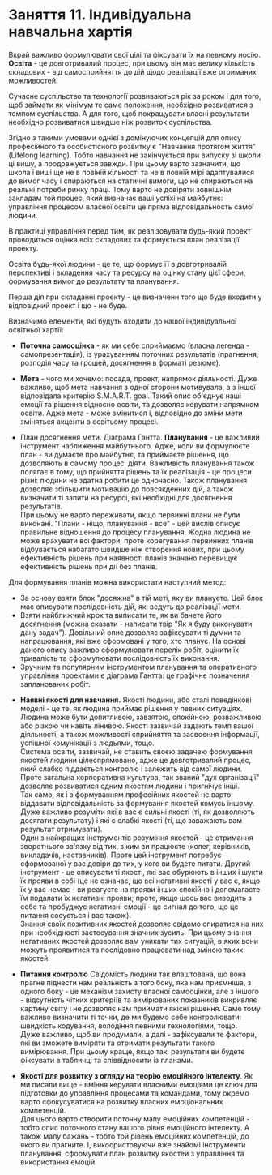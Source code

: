 # Заняття 11. Індивідуальна навчальна хартія
Вкрай важливо формулювати свої цілі та фіксувати їх на певному носію.  
**Освіта** - це довготривалий процес, при цьому він має велику кількість складових - від самосприйняття до дій щодо реалізації вже отриманих можливостей.  
  
Сучасне суспільство та технології розвиваються рік за роком і для того, щоб займати як мінімум те саме положення, необхідно розвиватися з темпом суспільства. А для того, щоб покращувати власні результати необхідно розвиватися швидше ніж розвиток суспільства.  
  
Згідно з такими умовами однієї з домінуючих концепцій для опису професійного та особистісного розвитку є "Навчання протягом життя" (Lifelong learning). Тобто навчання не закінчується при випуску зі школи ці вишу, а продовжується завжди. При цьому варто зазначити, що школа і виші ще не в повіній кількості та не в повній мірі адаптувалися до вимог часу і спираються на статичні вимоги, що не спираються на реальні потреби ринку праці.  Тому варто не довіряти зовнішнім закладам той процес, який визначає ваші успіхі на майбутнє: управління процесом власної освіти це пряма відповідальность самої людини.  
  
В практиці управління перед тим, як реалізовувати будь-який проект проводиться оцінка всіх складових та формується план реалізації проекту.  
  
Освіта будь-якої людини - це те, що формує її в довготривалій перспективі і вкладення часу та ресурсу на оцінку стану цієї сфери, формування вимог до результату та планування.  
  
Перша дія при складанні проекту - це визначенн того що буде входити у відповідний проект і що - не буде.  
  
Визначимо елементи, які будуть входити до нашої індивідуальної освітньої хартії:  
* **Поточна самооцінка** - як ми себе сприймаємо (власна легенда - самопрезентація), із урахуванням поточних результатів (прагнення, розподіл часу та грошей, досягнення в форматі резюме).

* **Мета** - чого ми хочемо: посада, проект, напрямок діяльності. Дуже важливо, щоб мета навчання з одної сторони мотивувала, а з іншої відповідала критерію S.M.A.R.T. goal. Такий опис об'єднує наші емоції та рішення відносно освіти, та дозволяє керувати напрямком освіти. Адже мета - може змінитися і, відповідно до зміни мети зміняться акценти в освітьому процесі.

* План досягнення мети. Діаграма Гантта.
**Планування** - це важливий інструмент наближення майбутнього.  Адже, коли ви формулюєте план - ви думаєте про майбутнє, та приймаєте рішення, що дозволяють в самому процесі діяти. Важливість планування також полягає в тому, що прийняття рішень та їх реалізація - це процеси різні: людини не здатна робити це одночасно.  Також планування дозволяє збільшити мотивацію до повсякденних дій, а також визначити ті запити на ресурсі, які необхідні для досягнення результатів.  
При цьому не варто переживати, якщо первинні плани не були виконані. "Плани - ніщо, планування - все" - цей вислів описує правильне відношення до процесу планування.  Жодна людина не може врахувати всі фактори, проте корегування первинних планів відбувається набагато швидше ніж створення нових, при цьому ефективність рішень при наявності планів значано перевищує ефективність рішень при дії без планів.  
  
Для формування планів можна використати наступний метод:
- За основу взяти блок "досяжна" в тій меті, яку ви плануєте. Цей блок має описувати послідовність дій, які ведуть до реалізації мети.
- Взяти найближчий крок та виписати те, як ви бачете його досягнення (можна сказати - написати твір "Як я буду виконувати дану задач"). Довільний опис дозволяє зафіксувати ті думки та напрацювання, які вже сформовані у того, хто планує. На основі даного опису важливо сформулювати перелік робіт, оцінити їх тривалість та сформулювати послідовність їх виконання. 
- Зручним та популярним інструментом планування та оперативного управління проектами є діаграма Гантта: це графічне позначення запланованих робіт. 
* **Наявні якості для навчання.**
Якості людини, або сталі поведінкові моделі - це те, як людина приймає рішення у певних ситуаціях.  Людина може бути допитливою, завзятою, спокійною, розважливою або різкою чи навіть лінивою.  Якості зазвичай задають темп вашої діяльності, а також можливості сприйняття та засвоєння інформації, успішної комунікації з людьями, тощо.  
Система освіти, зазвичай, не ставить своєю задачею формування якостей людини цілеспрямовано, адже це довготривалий процес, який слабко піддається контролю і залежить від самої людини.  Проте загальна корпоративна культура, так званий "дух організації" дозволяє розвиватися одним якостям людини і пригнічує інші.  
Так само, як і з формуванням професійних якостей не варто віддавати відповідальність за формування якостей комусь іншому. Дуже важливо розуміти які в вас є сильні якості (ті, як дозволяють досягати результату) і які є слабкі якості (ті, що заважають вам результат отримувати).  
Один з найкращих інструментів розуміння якостей - це отримання зворотнього зв'язку від тих, з ким ви працюєте (колег, керівників, викладачів, наставників).  Проте цей інструмент потребує сформованої у вас довіри до тих, у кого ви будете питати.
Другий інструмент - це описувати ті якості, які вас обурюють в інших і шукти їх прояви в собі (це не означає, що всі негативні якості у вас є, якщо їх у вас немає - ви реагуєте на прояви інших спокійно і допомагаєте їм подалати їх негативні прояви; проте, якщо щось вас виводить з себе та пробуджує негативні емоції - це сигнал до того, що це питання сосується і вас також).  
Знання своїх позитивних якостей дозволяє свідомо спиратися на них при необхідності застосування значних зусиль.  При цьому знання негативних якостей дозволяє вам уникати тих ситуацій, в яких вони можуть проявитися та послідовно працювати над зміною таких якостей.
* **Питання контролю**
Свідомість людини так влаштована, що вона прагне піднести нам реальність з того боку, яка нам приємніша, з одного боку - це механізм захисту власної самооцінки, але з іншого - відсутність чітких критеріїв та вимірюваних показників викривляє картину світу і не дозволяє нам приймати якісні рішення. Саме тому важливо визначити ті точки, де ми будемо себе контролювати: швидкість кодування, володіння певними технологіями, тощо.  
Дуже важливо, щоб ви продумали, а далі - зафіксували те фактори, які ви зможете виміряти та отримати результати такого вимірювання.  При цьому краще, якщо такі результати ви будете фіксувати в табличці та співвідносити із планами.

* **Якості для розвитку з огляду на теорію емоційного інтелекту**.
Як ми писали вище - вміння керувати власними емоціями це ключ для підготовки до управління процесами та командами, тому окремо варто сфокусуватися на розвитку власних емоціональних компетенцій.  
Для цього варто створити поточну мапу емоційних компетенцій - тобто опис поточного стану вашого рівня емоційного інтелекту. А також мапу бажань - тобто той рівень емоційних компетенцій, до якого ви прагните. І, викоористовуючи вже знайомі інструменти планування, сформувати план розвитку якостей з управління та використання емоцій.